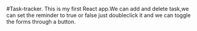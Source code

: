 #Task-tracker.
This is my first React app.We can add and delete task,we can set the reminder to true or false just doubleclick it and we can toggle the forms through a button.
